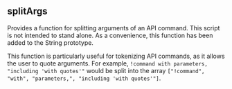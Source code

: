 ## splitArgs

Provides a function for splitting arguments of an API command. This script is not intended to stand alone. As a convenience, this function has been added to the String prototype.

This function is particularly useful for tokenizing API commands, as it allows the user to quote arguments. For example, `!command with parameters, "including 'with quotes'"` would be split into the array `["!command", "with", "parameters,", "including 'with quotes'"]`.